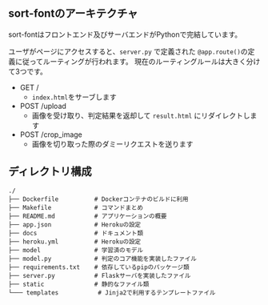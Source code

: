 ## sort-fontのアーキテクチャ
sort-fontはフロントエンド及びサーバエンドがPythonで完結しています。

ユーザがページにアクセスすると、`server.py` で定義された `@app.route()`の定義に従ってルーティングが行われます。
現在のルーティングルールは大きく分けて3つです。

- GET /
  - `index.html`をサーブします
- POST /upload
  - 画像を受け取り、判定結果を返却して `result.html` にリダイレクトします
- POST /crop_image
  - 画像を切り取った際のダミーリクエストを送ります

## ディレクトリ構成
```
./
├── Dockerfile          # Dockerコンテナのビルドに利用
├── Makefile            # コマンドまとめ
├── README.md           # アプリケーションの概要
├── app.json            # Herokuの設定
├── docs                # ドキュメント類
├── heroku.yml          # Herokuの設定
├── model               # 学習済のモデル
├── model.py            # 判定のコア機能を実装したファイル
├── requirements.txt    # 依存しているpipのパッケージ類
├── server.py           # Flaskサーバを実装したファイル
├── static              # 静的なファイル類
└─── templates           # Jinja2で利用するテンプレートファイル
```
